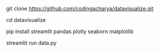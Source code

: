 git clone https://github.com/codingacharya/datavisualize.git

cd datavisualize

pip install streamlit pandas plotly seaborn matplotlib

streamlit run data.py
